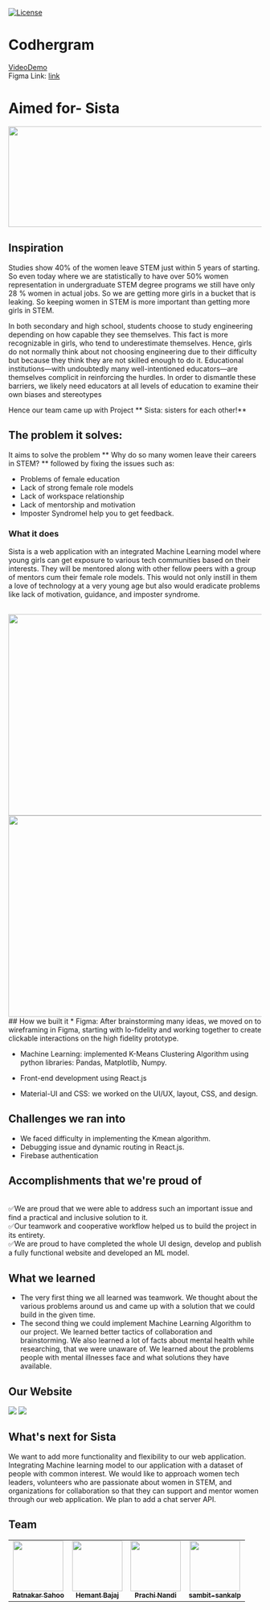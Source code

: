 [fork]: ../../fork
[pr]: ../../compare
[contributing]: CONTRIBUTING.md

[![License](https://img.shields.io/badge/License-Apache%202.0-blue.svg)](https://opensource.org/licenses/Apache-2.0) 

<!-- Banner goes here -->

# Codhergram
[VideoDemo]()
<br>
Figma Link: [link]()
<!-- Details goes here -->


# Aimed for- Sista
<p align="center">
<img src="https://github.com/prachi237/Sista/blob/master/full_width.png" width="750" height="200" >
</p>

## Inspiration
Studies show 40% of the women leave STEM just within 5 years of starting. So even today where we are statistically to have over 50% women representation in undergraduate STEM degree programs we still have only 28 % women in actual jobs. So we are getting more girls in a bucket that is leaking.
So keeping women in STEM is more important than getting more girls in STEM.

In both secondary and high school, students choose to study engineering depending on how capable they see themselves. This fact is more recognizable in girls, who tend to underestimate themselves. Hence, girls do not normally think about not choosing engineering due to their difficulty but because they think they are not skilled enough to do it. Educational institutions—with undoubtedly many well-intentioned educators—are themselves complicit in reinforcing the hurdles. In order to dismantle these barriers, we likely need educators at all levels of education to examine their own biases and stereotypes

Hence our team came up with Project ** Sista: sisters for each other!**
## The problem it solves:
It aims to solve the problem ** Why do so many women leave their careers in STEM? ** followed by fixing the issues such as:

* Problems of female education
* Lack of strong female role models
* Lack of workspace relationship
* Lack of mentorship and motivation
* Imposter Syndromel help you to get feedback. 


### What it does
Sista is a web application with an integrated Machine Learning model where young girls can get exposure to various tech communities based on their interests. They will be mentored along with other fellow peers with a group of mentors cum their female role models. This would not only instill in them a love of technology at a very young age but also would eradicate problems like lack of motivation, guidance, and imposter syndrome. 

<br>
<img src="https://github.com/prachi237/Sista/blob/master/Screenshot%20(271).png" width="600" height="400" >

<img src="https://github.com/prachi237/Sista/blob/master/Screenshot%20(272).png" width="600" height="400" >
## How we built it
* Figma: After brainstorming many ideas, we moved on to wireframing in Figma, starting with lo-fidelity and working together to create clickable interactions on the high fidelity prototype.

* Machine Learning: implemented K-Means Clustering Algorithm using python libraries: Pandas, Matplotlib, Numpy.

* Front-end development using React.js

* Material-UI and CSS: we worked on the UI/UX, layout, CSS, and design.

## Challenges we ran into
* We faced difficulty in implementing the Kmean algorithm.
* Debugging issue and dynamic routing in React.js.
* Firebase authentication

## Accomplishments that we're proud of
<br/> ✅We are proud that we were able to address such an important issue and find a practical and inclusive solution to it. 
<br/> ✅Our teamwork and cooperative workflow helped us to build the project in its entirety. 
<br/> ✅We are proud to have completed the whole UI design, develop and publish a fully functional website and developed an ML model.
## What we learned
* The very first thing we all learned was teamwork.  We thought about the various problems around us and came up with a solution that we could build in the given time. 
* The second thing we could implement Machine Learning Algorithm to our project.
We learned better tactics of collaboration and brainstorming. We also learned a lot of facts about mental health while researching, that we were unaware of. We learned about the problems people with mental illnesses face and what solutions they have available.

## Our Website
 <img src="https://res.cloudinary.com/ratnakar5938/image/upload/v1645377697/stormhack/Screenshot_38_pucgr7.png">
 <img src="https://res.cloudinary.com/ratnakar5938/image/upload/v1645377706/stormhack/Screenshot_40_opb88m.png">
 
## What's next for Sista
We want to add more functionality and flexibility to our web application. Integrating Machine learning model to our application with a dataset of people with common interest. We would like to approach women tech leaders, volunteers who are passionate about women in STEM, and organizations for collaboration so that they can support and mentor women through our web application. We plan to add a chat server API.


## Team
<table>
  <tr></tr>
    <td align="center"><a href="https://github.com/ratnakar5938"><img src="https://avatars.githubusercontent.com/u/80893583?v=4" width="100px;" alt=""/><br /><sub><b>Ratnakar Sahoo</b></sub></a><br /></td>
      <td align="center"><a href="https://github.com/ORKO06"><img src="https://avatars.githubusercontent.com/u/74568847?v=4" width="100px;" alt=""/><br /><sub><b>Hemant Bajaj</b></sub></a><br /></td>
    <td align="center"><a href="https://github.com/prachi237"><img src="https://avatars.githubusercontent.com/u/72700861?v=4" width="100px;" alt=""/><br /><sub><b>Prachi Nandi</b></sub></a><br /></td>
 <td align="center"><a href="https://github.com/sambit-sankalp"><img src="https://avatars.githubusercontent.com/sambit-sankalp" width="100px;" alt=""/><br /><sub><b>sambit-sankalp</b></sub></a><br /></td>
 

  </tr>
</table>
